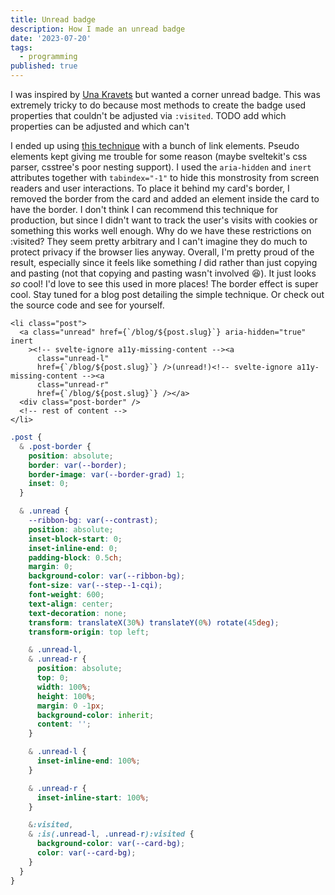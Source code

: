 ```yaml
---
title: Unread badge
description: How I made an unread badge
date: '2023-07-20'
tags:
  - programming
published: true
---
```


I was inspired by [Una Kravets](https://una.im/hacking-visited/) but wanted a corner unread badge. This was extremely tricky to do because most methods to create the badge used properties that couldn't be adjusted via `:visited`. TODO add which properties can be adjusted and which can't

I ended up using [this technique](https://stackoverflow.com/a/30505151) with a bunch of link elements. Pseudo elements kept giving me trouble for some reason (maybe sveltekit's css parser, csstree's poor nesting support). I used the `aria-hidden` and `inert` attributes together with `tabindex="-1"` to hide this monstrosity from screen readers and user interactions. To place it behind my card's border, I removed the border from the card and added an element inside the card to have the border.
I don't think I can recommend this technique for production, but since I didn't want to track the user's visits with cookies or something this works well enough.
Why do we have these restrictions on :visited? They seem pretty arbitrary and I can't imagine they do much to protect privacy if the browser lies anyway.
Overall, I'm pretty proud of the result, especially since it feels like something _I_ did rather than just copying and pasting (not that copying and pasting wasn't involved :laughing:). It just looks _so_ cool! I'd love to see this used in more places!
The border effect is super cool. Stay tuned for a blog post detailing the simple technique. Or check out the source code and see for yourself.

```svelte
<li class="post">
  <a class="unread" href={`/blog/${post.slug}`} aria-hidden="true" inert
    ><!-- svelte-ignore a11y-missing-content --><a
      class="unread-l"
      href={`/blog/${post.slug}`} />(unread!)<!-- svelte-ignore a11y-missing-content --><a
      class="unread-r"
      href={`/blog/${post.slug}`} /></a>
  <div class="post-border" />
  <!-- rest of content -->
</li>
```

```css
.post {
  & .post-border {
    position: absolute;
    border: var(--border);
    border-image: var(--border-grad) 1;
    inset: 0;
  }

  & .unread {
    --ribbon-bg: var(--contrast);
    position: absolute;
    inset-block-start: 0;
    inset-inline-end: 0;
    padding-block: 0.5ch;
    margin: 0;
    background-color: var(--ribbon-bg);
    font-size: var(--step--1-cqi);
    font-weight: 600;
    text-align: center;
    text-decoration: none;
    transform: translateX(30%) translateY(0%) rotate(45deg);
    transform-origin: top left;

    & .unread-l,
    & .unread-r {
      position: absolute;
      top: 0;
      width: 100%;
      height: 100%;
      margin: 0 -1px;
      background-color: inherit;
      content: '';
    }

    & .unread-l {
      inset-inline-end: 100%;
    }

    & .unread-r {
      inset-inline-start: 100%;
    }

    &:visited,
    & :is(.unread-l, .unread-r):visited {
      background-color: var(--card-bg);
      color: var(--card-bg);
    }
  }
}
```
